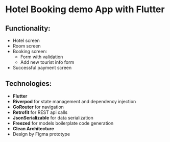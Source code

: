 # Hotel Booking demo App with Flutter

## Functionality: 

- Hotel screen
- Room screen
- Booking screen:
  - Form with validation
  - Add new tourist info form
- Successful payment screen

## Technologies:

- **Flutter**
- **Riverpod** for state management and dependency injection
- **GoRouter** for navigation
- **Retrofit** for REST api calls
- **JsonSerializable** for data serialization
- **Freezed** for models boilerplate code generation
- **Clean Architecture**
- Design by Figma prototype
